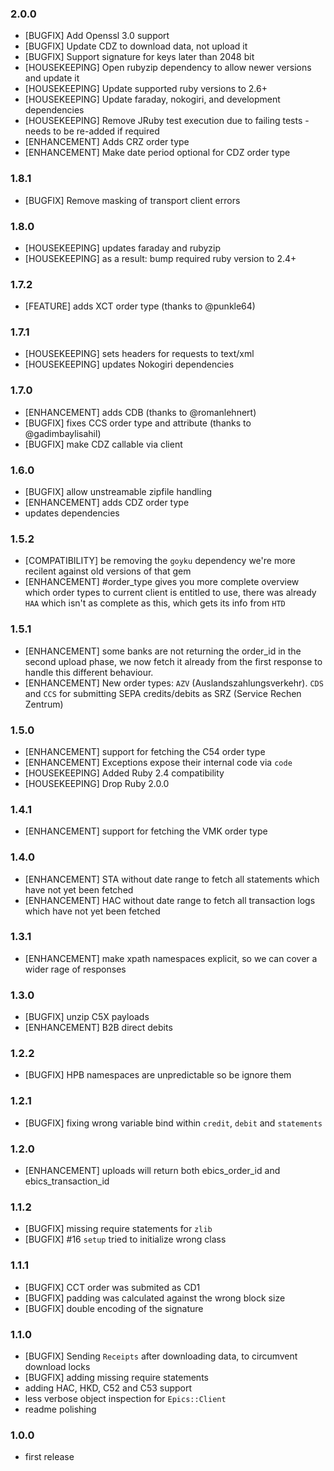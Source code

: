 ### 2.0.0
- [BUGFIX] Add Openssl 3.0 support
- [BUGFIX] Update CDZ to download data, not upload it
- [BUGFIX] Support signature for keys later than 2048 bit
- [HOUSEKEEPING] Open rubyzip dependency to allow newer versions and update it
- [HOUSEKEEPING] Update supported ruby versions to 2.6+
- [HOUSEKEEPING] Update faraday, nokogiri, and development dependencies
- [HOUSEKEEPING] Remove JRuby test execution due to failing tests - needs to be re-added if required
- [ENHANCEMENT] Adds CRZ order type
- [ENHANCEMENT] Make date period optional for CDZ order type

### 1.8.1
- [BUGFIX] Remove masking of transport client errors

### 1.8.0

- [HOUSEKEEPING] updates faraday and rubyzip
- [HOUSEKEEPING] as a result: bump required ruby version to 2.4+

### 1.7.2

- [FEATURE] adds XCT order type (thanks to @punkle64)

### 1.7.1

- [HOUSEKEEPING] sets headers for requests to text/xml
- [HOUSEKEEPING] updates Nokogiri dependencies

### 1.7.0

- [ENHANCEMENT] adds CDB (thanks to @romanlehnert)
- [BUGFIX] fixes CCS order type and attribute (thanks to @gadimbaylisahil)
- [BUGFIX] make CDZ callable via client

### 1.6.0

- [BUGFIX] allow unstreamable zipfile handling
- [ENHANCEMENT] adds CDZ order type
- updates dependencies

### 1.5.2

- [COMPATIBILITY] be removing the `goyku` dependency we're more recilent against old versions of that gem
- [ENHANCEMENT] #order_type gives you more complete overview which order types to current client is entitled
  to use, there was already `HAA` which isn't as complete as this, which gets its info from `HTD`

### 1.5.1

- [ENHANCEMENT] some banks are not returning the order_id in the second upload phase, we now fetch it already
  from the first response to handle this different behaviour.
- [ENHANCEMENT] New order types: `AZV` (Auslandszahlungsverkehr). `CDS` and `CCS` for submitting SEPA credits/debits
  as SRZ (Service Rechen Zentrum)

### 1.5.0

- [ENHANCEMENT] support for fetching the C54 order type
- [ENHANCEMENT] Exceptions expose their internal code via `code`
- [HOUSEKEEPING] Added Ruby 2.4 compatibility
- [HOUSEKEEPING] Drop Ruby 2.0.0

### 1.4.1

- [ENHANCEMENT] support for fetching the VMK order type

### 1.4.0

- [ENHANCEMENT] STA without date range to fetch all statements which have not yet been fetched
- [ENHANCEMENT] HAC without date range to fetch all transaction logs which have not yet been fetched

### 1.3.1

- [ENHANCEMENT] make xpath namespaces explicit, so we can cover a wider
  rage of responses

### 1.3.0

- [BUGFIX] unzip C5X payloads
- [ENHANCEMENT] B2B direct debits

### 1.2.2

- [BUGFIX] HPB namespaces are unpredictable so be ignore them

### 1.2.1

- [BUGFIX] fixing wrong variable bind within `credit`, `debit` and `statements`

### 1.2.0

- [ENHANCEMENT] uploads will return both ebics_order_id and ebics_transaction_id

### 1.1.2

- [BUGFIX] missing require statements for `zlib`
- [BUGFIX] #16 `setup` tried to initialize wrong class

### 1.1.1

- [BUGFIX] CCT order was submited as CD1
- [BUGFIX] padding was calculated against the wrong block size
- [BUGFIX] double encoding of the signature

### 1.1.0

- [BUGFIX] Sending `Receipts` after downloading data, to circumvent download locks
- [BUGFIX] adding missing require statements
- adding HAC, HKD, C52 and C53 support
- less verbose object inspection for `Epics::Client`
- readme polishing

### 1.0.0

- first release
